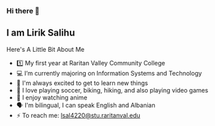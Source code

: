 ### Hi there 👋

I am Lirik Salihu
----------------------------------------------------------------------------------------------------------------------------------
Here's A Little Bit About Me

- 1️⃣ My first year at Raritan Valley Community College
- 💻 I’m currently majoring on Information Systems and Technology
- 🤩 I'm always excited to get to learn new things
- 🤔 I love playing soccer, biking, hiking, and also playing video games
- 👀 I enjoy watching anime
- 🗣 I'm bilingual, I can speak English and Albanian
- ⚡ To reach me: lsal4220@stu.raritanval.edu
